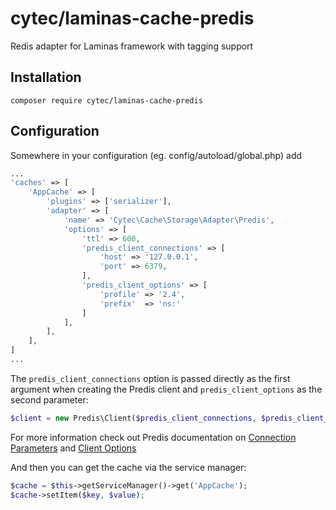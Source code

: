 # cytec/laminas-cache-predis
Redis adapter for Laminas framework with tagging support

Installation
---
```
composer require cytec/laminas-cache-predis
```

Configuration
---

Somewhere in your configuration (eg. config/autoload/global.php) add

```php
...
'caches' => [
    'AppCache' => [
        'plugins' => ['serializer'],
        'adapter' => [
            'name' => 'Cytec\Cache\Storage\Adapter\Predis',
            'options' => [
                'ttl' => 600,
                'predis_client_connections' => [
                    'host' => '127.0.0.1',
                    'port' => 6379,
                ],
                'predis_client_options' => [
                    'profile' => '2.4',
                    'prefix'  => 'ns:'
                ]
            ],
        ],
    ],
]
...
```

The `predis_client_connections` option is passed directly as the first argument when creating the Predis client and
`predis_client_options` as the second parameter:

```php
$client = new Predis\Client($predis_client_connections, $predis_client_options);
```

For more information check out Predis documentation on [Connection Parameters](https://github.com/nrk/predis/wiki/Connection-Parameters) and [Client Options](https://github.com/nrk/predis/wiki/Client-Options)

And then you can get the cache via the service manager:

```php
$cache = $this->getServiceManager()->get('AppCache');
$cache->setItem($key, $value);
```
